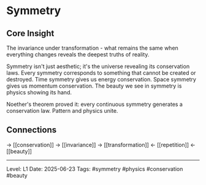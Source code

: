 # Symmetry

## Core Insight
The invariance under transformation - what remains the same when everything changes reveals the deepest truths of reality.

Symmetry isn't just aesthetic; it's the universe revealing its conservation laws. Every symmetry corresponds to something that cannot be created or destroyed. Time symmetry gives us energy conservation. Space symmetry gives us momentum conservation. The beauty we see in symmetry is physics showing its hand.

Noether's theorem proved it: every continuous symmetry generates a conservation law. Pattern and physics unite.

## Connections
→ [[conservation]]
→ [[invariance]]
→ [[transformation]]
← [[repetition]]
← [[beauty]]

---
Level: L1
Date: 2025-06-23
Tags: #symmetry #physics #conservation #beauty